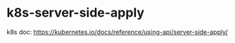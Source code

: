 # k8s-server-side-apply

k8s doc: https://kubernetes.io/docs/reference/using-api/server-side-apply/


